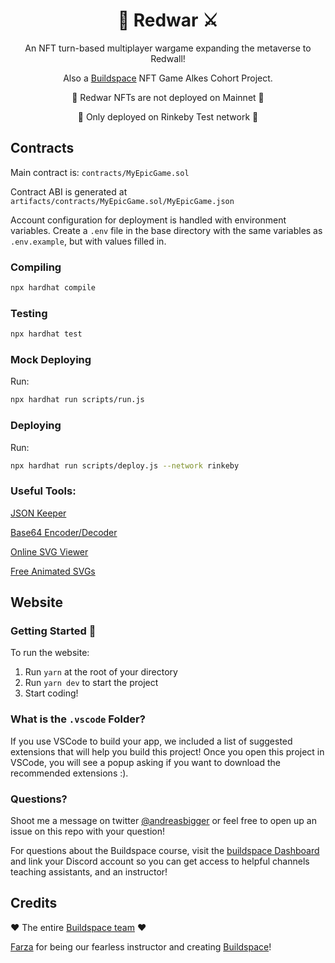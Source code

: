 <h1 align="center">🏰 Redwar ⚔️</h1>

<p align="center">An NFT turn-based multiplayer wargame expanding the metaverse to Redwall!</p>
<p align="center">Also a <a href="https://buildspace.so">Buildspace</a> NFT Game Alkes Cohort Project.</p>

<p align="center">🚨​ Redwar NFTs are not deployed on Mainnet 🚨​</p>
<p align="center">🚨​ Only deployed on Rinkeby Test network 🚨​</p>

## Contracts

Main contract is: `contracts/MyEpicGame.sol`

Contract ABI is generated at `artifacts/contracts/MyEpicGame.sol/MyEpicGame.json`

Account configuration for deployment is handled with environment variables.
Create a `.env` file in the base directory with the same variables as `.env.example`, but with values filled in.

### Compiling

```bash
npx hardhat compile
```

### Testing

```bash
npx hardhat test
```

### Mock Deploying

Run:

```bash
npx hardhat run scripts/run.js
```

### Deploying

Run:

```bash
npx hardhat run scripts/deploy.js --network rinkeby
```

### Useful Tools:

[JSON Keeper](https://jsonkeeper.com/)

[Base64 Encoder/Decoder](https://www.utilities-online.info/base64)

[Online SVG Viewer](https://www.svgviewer.dev/)

[Free Animated SVGs](https://getloaf.io/)


## Website

### **Getting Started 👋**

To run the website:

1. Run `yarn` at the root of your directory
2. Run `yarn dev` to start the project
3. Start coding!

### What is the `.vscode` Folder?
If you use VSCode to build your app, we included a list of suggested extensions that will help you build this project! Once you open this project in VSCode, you will see a popup asking if you want to download the recommended extensions :).


### **Questions?**

Shoot me a message on twitter [@andreasbigger](https://twitter.com/andreasbigger) or feel free to open up an issue on this repo with your question!

For questions about the Buildspace course, visit the [buildspace Dashboard](https://app.buildspace.so/courses/CO5cc2751b-e878-41c4-99fa-a614dc910ee9) and link your Discord account so you can get access to helpful channels teaching assistants, and an instructor!


## Credits

❤️ The entire [Buildspace team](https://twitter.com/_buildspace) ❤️

[Farza](https://twitter.com/FarzaTV) for being our fearless instructor and creating [Buildspace](https://app.buildspace.so)!
